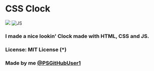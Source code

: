 # CSS Clock


![](https://img.shields.io/badge/Made%20by-PSGitHubUser1-blue?logo=github)
![JS](https://user-images.githubusercontent.com/90406016/216647724-b10d5db1-32fe-46ee-b247-95b9f7cf434d.jpg)

### I made a nice lookin' Clock made with HTML, CSS and JS.
### License:  MIT License (*)
### Made by me [@PSGitHubUser1](https://github.com/PSGitHubUser1/)

